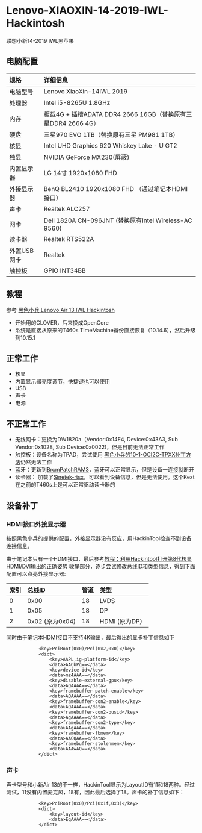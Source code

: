 # Lenovo-XIAOXIN-14-2019-IWL-Hackintosh
联想小新14-2019 IWL黑苹果

## 电脑配置

| 规格 | 详细信息 |
| :----- | :----- |
| 电脑型号 | Lenovo XiaoXin-14IWL 2019 |
| 处理器 | Intel i5-8265U 1.8GHz | 
| 内存 | 板载4G + 插槽ADATA DDR4 2666 16GB（替换原有三星DDR4 2666 4G）|
| 硬盘 | 三星970 EVO 1TB（替换原有三星 PM981 1TB） | 
| 核显 | Intel UHD Graphics 620 Whiskey Lake - U GT2 |
| 独显 | NVIDIA GeForce MX230(屏蔽) |
| 内置显示器 | LG 14寸 1920x1080 FHD |
| 外接显示器 | BenQ BL2410 1920x1080 FHD （通过笔记本HDMI接口）|
| 声卡 | Realtek ALC257 |
| 网卡 | Dell 1820A CN-096JNT (替换原有Intel Wireless-AC 9560) |
| 读卡器 | Realtek RTS522A |
| 外置USB网卡 | Realtek |
| 触控板 | GPIO INT34BB |

## 教程
参考 [黑色小兵 Lenovo Air 13 IWL Hackintosh](https://github.com/daliansky/Lenovo-Air13-IWL-Hackintosh) 
* 开始用的CLOVER，后来换成OpenCore
* 系统是直接从原来的T460s TimeMachine备份直接恢复（10.14.6），然后升级到10.15.1

## 正常工作
* 核显
* 内置显示器亮度调节，快捷键也可以使用
* USB
* 声卡
* 电源

## 不正常工作
* 无线网卡：更换为DW1820a（Vendor:0x14E4, Device:0x43A3, Sub Vendor:0x1028, Sub Device:0x0022)，但是目前无法正常工作
* 触控板：设备名称为TPAD，尝试使用 [黑色小兵的10-1-OCI2C-TPXX补丁方法](https://github.com/daliansky/OC-little/tree/master/10-1-OCI2C-TPXX%E8%A1%A5%E4%B8%81%E6%96%B9%E6%B3%95)仍然无法工作
* 蓝牙：更新到[BrcmPatchRAM3](https://github.com/acidanthera/BrcmPatchRAM)，蓝牙可以正常显示，但是设备一连接就断开
* 读卡器： 加载了[Sinetek-rtsx](https://github.com/sinetek/Sinetek-rtsx)，可以看到设备信息，但是无法使用。这个Kext在之前的T460s上是可以正常驱动读卡器的


## 设备补丁
### HDMI接口外接显示器
按照黑色小兵的提供的配置，外接显示器没有反应，用HackinTool检查不到设备连接信息。

由于笔记本只有一个HDMI接口，最后参考[教程：利用Hackintool打开第8代核显HDMI/DVI输出的正确姿势](https://blog.daliansky.net/Tutorial-Using-Hackintool-to-open-the-correct-pose-of-the-8th-generation-core-display-HDMI-or-DVI-output.html) 收尾部分，逐步尝试修改总线ID和类型信息，得到下面配置可以点亮外接显示器:

| 索引 | 总线ID | 管道 | 类型 |
| :-- | :-- | :-- | :-- |
| 0 | 0x00 | 18 | LVDS | 
| 1 | 0x05 | 18 | DP |
| 2 | 0x02 (原为0x04) | 18 | HDMI (原为DP）|

同时由于笔记本HDMI接口不支持4K输出，最后得出的显卡补丁信息如下

```
            <key>PciRoot(0x0)/Pci(0x2,0x0)</key>
            <dict>
                <key>AAPL,ig-platform-id</key>
                <data>AACbPg==</data>
                <key>device-id</key>
                <data>mz4AAA==</data>
                <key>disable-external-gpu</key>
                <data>AQAAAA==</data>
                <key>framebuffer-patch-enable</key>
                <data>AQAAAA==</data>
                <key>framebuffer-con2-enable</key>
                <data>AQAAAA==</data>
                <key>framebuffer-con2-busid</key>
                <data>AgAAAA==</data>
                <key>framebuffer-con2-type</key>
                <data>AAgAAA==</data>
                <key>framebuffer-fbmem</key>
                <data>AACQAA==</data>
                <key>framebuffer-stolenmem</key>
                <data>AAAwAQ==</data>
            </dict>
```

### 声卡
声卡型号和小新Air 13的不一样，HackinTool显示为LayoutID有11和18两种。经过测试，11没有内置麦克风，18有，因此最后选择了18。声卡的补丁信息如下：

```
            <key>PciRoot(0x0)/Pci(0x1f,0x3)</key>
            <dict>
                <key>layout-id</key>
                <data>EgAAAA==</data>
            </dict>
```